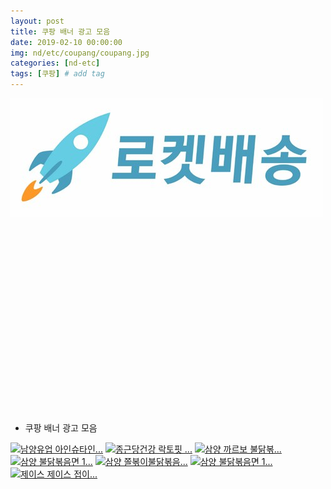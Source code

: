 ```yaml
---
layout: post
title: 쿠팡 배너 광고 모음
date: 2019-02-10 00:00:00
img: nd/etc/coupang/coupang.jpg
categories: [nd-etc] 
tags: [쿠팡] # add tag
---
```


[![로켓배송](../assets/img/nd/etc/coupang/rocket.jpg)](https://coupa.ng/bgCLtc)

<a href="https://coupa.ng/bgCLsk" target="_blank"><img src="https://static.coupangcdn.com/image/affiliate/category/20180610/coupang1108-640-x-100.jpg" alt=""></a>

<a href="https://coupa.ng/bgCLr8" target="_blank"><img src="https://static.coupangcdn.com/image/affiliate/category/20180610/jikgu1114-640-x-100.jpg" alt=""></a>

<a href="https://coupa.ng/bgCLse" target="_blank"><img src="https://static.coupangcdn.com/image/affiliate/category/20180610/rocket-w1114-640-x-100.jpg" alt=""></a>

<a href="https://coupa.ng/bgCLsv" target="_blank"><img src="https://static.coupangcdn.com/image/affiliate/category/20180610/fashion-women-640-x-100.jpg" alt=""></a>

<a href="https://coupa.ng/bgCLsG" target="_blank"><img src="https://static.coupangcdn.com/image/affiliate/category/20180610/fashion-men-640-x-100.jpg" alt=""></a>

<a href="https://coupa.ng/bgCLsH" target="_blank"><img src="https://static.coupangcdn.com/image/affiliate/category/20180610/beauty-640-x-100.jpg" alt=""></a>

<a href="https://coupa.ng/bgCLsO" target="_blank"><img src="https://static.coupangcdn.com/image/affiliate/category/20180610/food-640-x-100.jpg" alt=""></a>

<a href="https://coupa.ng/bgCLsZ" target="_blank"><img src="https://static.coupangcdn.com/image/affiliate/category/20180610/baby-640-x-100.jpg" alt=""></a>

<a href="https://coupa.ng/bgCLs5" target="_blank"><img src="https://static.coupangcdn.com/image/affiliate/category/20180610/living-640-x-100.jpg" alt=""></a>

<a href="https://coupa.ng/bgCLtb" target="_blank"><img src="https://static.coupangcdn.com/image/affiliate/category/20180610/electronic-640-x-100.jpg" alt=""></a>

+ 쿠팡 배너 광고 모음

<a href="https://coupa.ng/bgAisp" target="_blank"><img src="https://static.coupangcdn.com/image/affiliate/banner/655e69396586fc4a8094b84e3d5a1362@2x.jpg" alt="남양유업 아인슈타인..." width="120" height="240"></a> 
<a href="https://coupa.ng/bgAitt" target="_blank"><img src="https://static.coupangcdn.com/image/affiliate/banner/8d3a08537be22aef9416f025ac593dab@2x.jpg" alt="종근당건강 락토핏 ..." width="120" height="240"></a> 
<a href="https://coupa.ng/bgB9OC" target="_blank"><img src="https://static.coupangcdn.com/image/affiliate/banner/e3d5aaf64e186af76739433e33f9d457@2x.jpg" alt="삼양 까르보 불닭볶..." width="120" height="240"></a>
<a href="https://coupa.ng/bgB9Sp" target="_blank"><img src="https://static.coupangcdn.com/image/affiliate/banner/d2609977c43040e3937356fbd47f1368@2x.jpg" alt="삼양 불닭볶음면 1..." width="120" height="240"></a>
<a href="https://coupa.ng/bgB9UK" target="_blank"><img src="https://static.coupangcdn.com/image/affiliate/banner/160137cdda48495dab3adfcdd19759e0@2x.jpg" alt="삼양 쫄볶이불닭볶음..." width="120" height="240"></a>
<a href="https://coupa.ng/bgB9Wh" target="_blank"><img src="https://static.coupangcdn.com/image/affiliate/banner/3713ceb1938f824e3691070f5093c379@2x.jpg" alt="삼양 불닭볶음면 1..." width="120" height="240"></a>
<a href="https://coupa.ng/bgCQjD" target="_blank"><img src="https://static.coupangcdn.com/image/affiliate/banner/8c0259b77dba755b630b0d30416363da@2x.jpg" alt="제이스 제이스 접이..." width="120" height="240"></a>